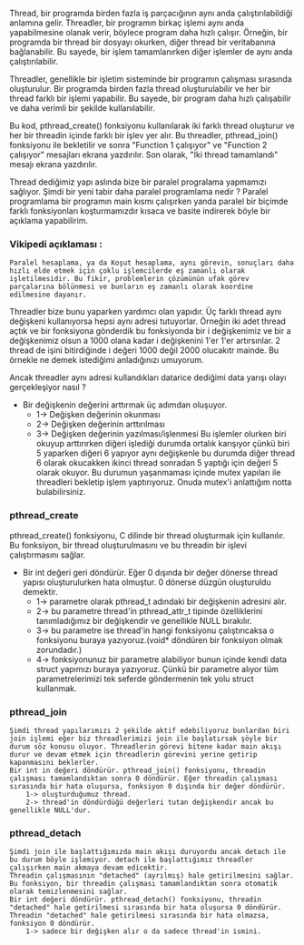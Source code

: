 
Thread, bir programda birden fazla iş parçacığının aynı anda çalıştırılabildiği anlamına gelir. Threadler, bir programın birkaç işlemi aynı anda yapabilmesine olanak verir, böylece program daha hızlı çalışır. Örneğin, bir programda bir thread bir dosyayı okurken, diğer thread bir veritabanına bağlanabilir. Bu sayede, bir işlem tamamlanırken diğer işlemler de aynı anda çalıştırılabilir.

Threadler, genellikle bir işletim sisteminde bir programın çalışması sırasında oluşturulur. Bir programda birden fazla thread oluşturulabilir ve her bir thread farklı bir işlemi yapabilir. Bu sayede, bir program daha hızlı çalışabilir ve daha verimli bir şekilde kullanılabilir.

Bu kod, pthread_create() fonksiyonu kullanılarak iki farklı thread oluşturur ve her bir threadin içinde farklı bir işlev yer alır. Bu threadler, pthread_join() fonksiyonu ile bekletilir ve sonra "Function 1 çalışıyor" ve "Function 2 çalışıyor" mesajları ekrana yazdırılır. Son olarak, "İki thread tamamlandı" mesajı ekrana yazdırılır.

Thread dediğimiz yapı aslında bize bir paralel progralama yapmamızı sağlıyor. Şimdi bir yeni tabir daha paralel programlama nedir ?
Paralel programlama bir programın main kısmı çalışırken yanda paralel bir biçimde farklı fonksiyonları koşturmamızdır kısaca ve basite indirerek böyle bir açıklama yapabilirim.

### Vikipedi açıklaması :
    Paralel hesaplama, ya da Koşut hesaplama, aynı görevin, sonuçları daha hızlı elde etmek için çoklu işlemcilerde eş zamanlı olarak işletilmesidir. Bu fikir, problemlerin çözümünün ufak görev parçalarına bölünmesi ve bunların eş zamanlı olarak koordine edilmesine dayanır.

Threadler bize bunu yaparken yardımcı olan yapıdır. Üç farklı thread aynı değişkeni kullanıyorsa hepsi aynı adresi tutuyorlar. Örneğin iki adet thread açtık ve bir fonksiyona gönderdik bu fonksiyonda bir i değişkenimiz ve bir a değişkenimiz olsun a 1000 olana kadar i değişkenini 1'er 1'er artırsınlar. 2 thread de işini bitirdiğinde i değeri 1000 değil 2000 olucakıtr mainde.
Bu örnekle ne demek istediğimi anladığınızı umuyorum.

Ancak threadler aynı adresi kullandıkları datarice dediğimi data yarışı olayı gerçekleşiyor nasıl ? 
- Bir değişkenin değerini arttırmak üç adımdan oluşuyor. 
	- 1-> Değişken değerinin okunması
	- 2-> Değişken değerinin arttırılması
	- 3-> Değişken değerinin yazılması/işlenmesi
Bu işlemler olurken biri okuyup arttırırken diğeri işlediği durumda ortalık karışıyor çünkü biri 5 yaparken diğeri 6 yapıyor aynı değişkenle bu durumda diğer thread 6 olarak okucakken ikinci thread sonradan 5 yaptığı için değeri 5 olarak okuyor. Bu durumun yaşanmaması içinde mutex yapıları ile threadleri bekletip işlem yaptırıyoruz. Onuda mutex'i anlattığım notta bulabilirsiniz.

### pthread_create
pthread_create() fonksiyonu, C dilinde bir thread oluşturmak için kullanılır. Bu fonksiyon, bir thread oluşturulmasını ve bu threadin bir işlevi çalıştırmasını sağlar.
- Bir int değeri geri döndürür. Eğer 0 dışında bir değer dönerse thread yapısı oluşturulurken hata olmuştur. 0 dönerse düzgün oluşturuldu demektir.
	- 1-> parametre olarak pthread_t adındaki bir değişkenin adresini alır.
	- 2-> bu parametre thread'in pthread_attr_t tipinde özelliklerini tanımladığımız bir değişkendir ve genellikle NULL bırakılır.
	- 3-> bu parametre ise thread'in hangi fonksiyonu çalıştırıcaksa o fonksiyonu buraya yazıyoruz.(void* döndüren bir fonksiyon olmak zorundadır.)
	- 4-> fonksiyonunuz bir parametre alabiliyor bunun içinde kendi data struct yapımızı buraya yazıyoruz. Çünkü bir parametre alıyor tüm parametrelerimizi tek seferde göndermenin tek yolu struct kullanmak.
### pthread_join
	Şimdi thread yapılarımızı 2 şekilde aktif edebiliyoruz bunlardan biri join işlemi eğer biz threadlerimizi join ile başlatırsak şöyle bir durum söz konusu oluyor. Threadlerin görevi bitene kadar main akışı durur ve devam etmek için threadlerin görevini yerine getirip kapanmasını beklerler.
    Bir int in değeri döndürür. pthread_join() fonksiyonu, threadin çalışması tamamlandıktan sonra 0 döndürür. Eğer threadin çalışması sırasında bir hata oluşursa, fonksiyon 0 dışında bir değer döndürür.
        1-> oluşturduğumuz thread.
        2-> thread'in döndürdüğü değerleri tutan değişkendir ancak bu genellikle NULL'dur.

### pthread_detach
	Şimdi join ile başlattığımızda main akışı duruyordu ancak detach ile bu durum böyle işlemiyor. detach ile başlattığımız threadler çalışırken main akmaya devam edicektir.
    Threadin çalışmasının "detached" (ayrılmış) hale getirilmesini sağlar. Bu fonksiyon, bir threadin çalışması tamamlandıktan sonra otomatik olarak temizlenmesini sağlar.
    Bir int değeri döndürür. pthread_detach() fonksiyonu, threadin "detached" hale getirilmesi sırasında bir hata oluşursa 0 döndürür. Threadin "detached" hale getirilmesi sırasında bir hata olmazsa, fonksiyon 0 döndürür.
        1-> sadece bir değişken alır o da sadece thread'in ismini.
